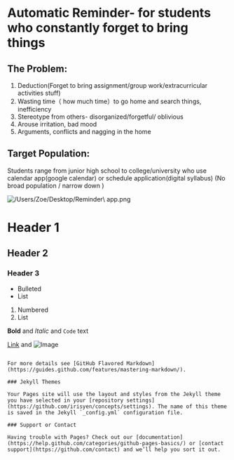 # **Automatic Reminder- for students who constantly forget to bring things**

## The Problem:
1. Deduction(Forget to bring assignment/group work/extracurricular activities stuff)
2. Wasting time（ how much time）to go home and search things, inefficiency
3. Stereotype from others- disorganized/forgetful/ oblivious
4. Arouse irritation, bad mood
5. Arguments, conflicts and nagging in the home


## Target Population: 
Students range from junior high school to college/university who use calendar app(google calendar) or schedule application(digital syllabus)   (No broad population  / narrow down )

![/Users/Zoe/Desktop/Reminder\ app.png](src)


# Header 1
## Header 2
### Header 3

- Bulleted
- List

1. Numbered
2. List

**Bold** and _Italic_ and `Code` text

[Link](url) and ![Image](src)
```

For more details see [GitHub Flavored Markdown](https://guides.github.com/features/mastering-markdown/).

### Jekyll Themes

Your Pages site will use the layout and styles from the Jekyll theme you have selected in your [repository settings](https://github.com/irisyen/concepts/settings). The name of this theme is saved in the Jekyll `_config.yml` configuration file.

### Support or Contact

Having trouble with Pages? Check out our [documentation](https://help.github.com/categories/github-pages-basics/) or [contact support](https://github.com/contact) and we’ll help you sort it out.
